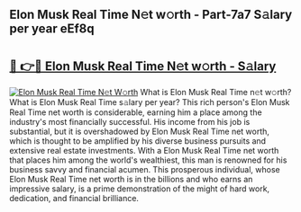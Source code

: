 ## Elon Musk Real Time N𝚎t w𝚘rth - Part-7a7 S𝚊lary per year eEf8q

# <h2><a href="http://gc0exa5.nevu.top/?p=Elon+Musk+Real+Time">🔗 👉🔴 Elon Musk Real Time N𝚎t w𝚘rth - S𝚊lary</a></h2>

[![Elon Musk Real Time N𝚎t W𝚘rth](https://i.imgur.com/Oavwk0R.jpeg)](http://gc0exa5.nevu.top/?p=Elon+Musk+Real+Time)
What is Elon Musk Real Time n𝚎t w𝚘rth? What is Elon Musk Real Time s𝚊lary per year?
This rich person's Elon Musk Real Time net worth is considerable, earning him a place among the industry's most financially successful. His income from his job is substantial, but it is overshadowed by Elon Musk Real Time net worth, which is thought to be amplified by his diverse business pursuits and extensive real estate investments. With a Elon Musk Real Time net worth that places him among the world's wealthiest, this man is renowned for his business savvy and financial acumen. This prosperous individual, whose Elon Musk Real Time net worth is in the billions and who earns an impressive salary, is a prime demonstration of the might of hard work, dedication, and financial brilliance.
